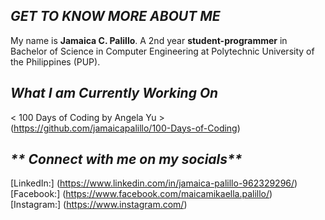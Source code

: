 ## _**GET TO KNOW MORE ABOUT ME**_


My name is **Jamaica C. Palillo**. A 2nd year **student-programmer** in Bachelor of Science in Computer Engineering at Polytechnic University of the Philippines (PUP).

## _**What I am Currently Working On**_
< 100 Days of Coding by Angela Yu >
(https://github.com/jamaicapalillo/100-Days-of-Coding)

## _** Connect with me on my socials**_
[LinkedIn:] (https://www.linkedin.com/in/jamaica-palillo-962329296/)  
[Facebook:] (https://www.facebook.com/maicamikaella.palillo/)  
[Instagram:] (https://www.instagram.com/)  

